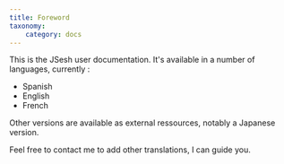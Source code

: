 ```yaml
---
title: Foreword
taxonomy:
    category: docs
---
```


This is the JSesh user documentation. It's available in a number of languages, currently :

- Spanish
- English
- French

Other versions are available as external ressources, notably a Japanese version.

Feel free to contact me to add other translations, I can guide you.

